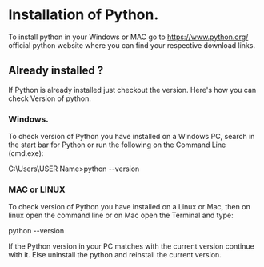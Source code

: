 # Installation of Python.

To install python in your Windows or MAC go to https://www.python.org/ official python website where you can find your respective download links.

## Already installed ?

If Python is already installed just checkout the version.
Here's how you can check Version of python.

### Windows.

To check version of Python you have installed on a Windows PC, search in the start bar for Python or run the following on the Command Line (cmd.exe):

C:\Users\USER Name>python --version


### MAC or LINUX

To check version of Python you have installed on a Linux or Mac, then on linux open the command line or on Mac open the Terminal and type:

python --version

If the Python version in your PC matches with the current version continue with it. Else uninstall the python and reinstall the current version.
